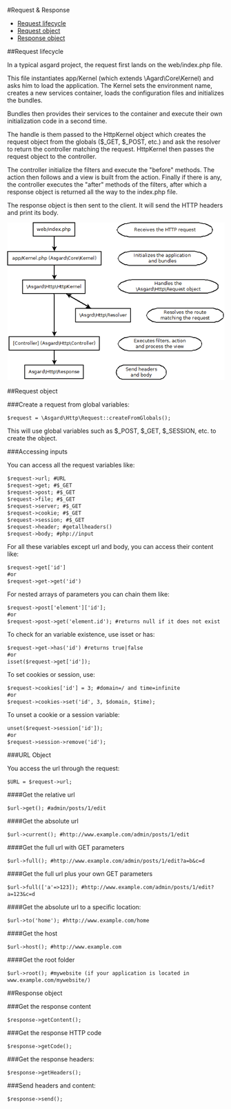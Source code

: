 #Request & Response

- [Request lifecycle](#lifecycle)
- [Request object](#object)
- [Response object](#response)

<a name="lifecycle"></a>
##Request lifecycle

In a typical asgard project, the request first lands on the web/index.php file.

This file instantiates app/Kernel (which extends \Agard\Core\Kernel) and asks him to load the application. The Kernel sets the environment name, creates a new services container, loads the configuration files and initializes the bundles.

Bundles then provides their services to the container and execute their own initialization code in a second time.

The handle is them passed to the HttpKernel object which creates the request object from the globals ($_GET, $_POST, etc.) and ask the resolver to return the controller matching the request. HttpKernel then passes the request object to the controller.

The controller initialize the filters and execute the "before" methods. The action then follows and a view is built from the action. Finally if there is any, the controller executes the "after" methods of the filters, after which a response object is returned all the way to the index.php file.

The response object is then sent to the client. It will send the HTTP headers and print its body.

![Request lifecycle](img/lifecycle.png "Request lifecycle")

<a name="object"></a>
##Request object

###Create a request from global variables:

	$request = \Asgard\Http\Request::createFromGlobals();

This will use global variables such as $_POST, $_GET, $_SESSION, etc. to create the object.

###Accessing inputs

You can access all the request variables like:

	$request->url; #URL
	$request->get; #$_GET
	$request->post; #$_GET
	$request->file; #$_GET
	$request->server; #$_GET
	$request->cookie; #$_GET
	$request->session; #$_GET
	$request->header; #getallheaders()
	$request->body; #php://input

For all these variables except url and body, you can access their content like:

	$request->get['id']
	#or
	$request->get->get('id')

For nested arrays of parameters you can chain them like:

	$request->post['element']['id'];
	#or
	$request->post->get('element.id'); #returns null if it does not exist

To check for an variable existence, use isset or has:

	$request->get->has('id') #returns true|false
	#or
	isset($request->get['id']);

To set cookies or session, use:

	$request->cookies['id'] = 3; #domain=/ and time=infinite
	#or
	$request->cookies->set('id', 3, $domain, $time);

To unset a cookie or a session variable:

	unset($request->session['id']);
	#or
	$request->session->remove('id');

###URL Object

You access the url through the request:

	$URL = $request->url;

####Get the relative url

	$url->get(); #admin/posts/1/edit

####Get the absolute url

	$url->current(); #http://www.example.com/admin/posts/1/edit

####Get the full url with GET parameters

	$url->full(); #http://www.example.com/admin/posts/1/edit?a=b&c=d

####Get the full url plus your own GET parameters

	$url->full(['a'=>123]); #http://www.example.com/admin/posts/1/edit?a=123&c=d

####Get the absolute url to a specific location:

	$url->to('home'); #http://www.example.com/home

####Get the host

	$url->host(); #http://www.example.com

####Get the root folder

	$url->root(); #mywebsite (if your application is located in www.example.com/mywebsite/)

<a name="response"></a>
##Response object

###Get the response content

	$response->getContent();

###Get the response HTTP code

	$response->getCode();

###Get the response headers:

	$response->getHeaders();

###Send headers and content:

	$response->send();
